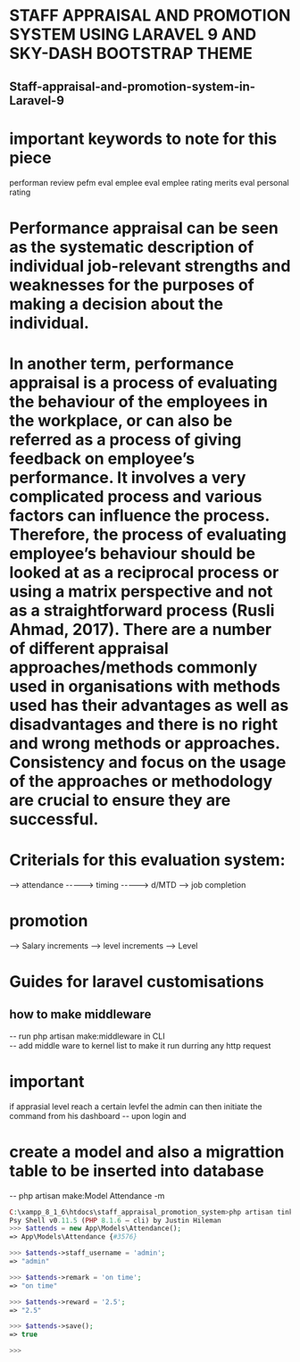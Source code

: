 # STAFF APPRAISAL AND PROMOTION SYSTEM USING LARAVEL 9 AND SKY-DASH BOOTSTRAP THEME
## Staff-appraisal-and-promotion-system-in-Laravel-9

# important keywords to note for this piece
performan review
pefm eval
emplee eval
emplee rating
merits eval
personal rating

# Performance appraisal can be seen as the systematic description of individual job-relevant strengths and weaknesses for the purposes of making a decision about the individual. 

# In another term, performance appraisal is a process of evaluating the behaviour of the employees in the workplace, or can also be referred as a process of giving feedback on employee’s performance. It involves a very complicated process and various factors can influence the process. Therefore, the process of evaluating employee’s behaviour should be looked at as a reciprocal process or using a matrix perspective and not as a straightforward process (Rusli Ahmad, 2017). There are a number of different appraisal approaches/methods commonly used in organisations with methods used has their advantages as well as disadvantages and there is no right and wrong methods or approaches. Consistency and focus on the usage of the approaches or methodology are crucial to ensure they are successful.

# Criterials for this evaluation system:
--> attendance
-----> timing
-----> d/MTD
--> job completion

# promotion
--> Salary increments
--> level increments
--> Level


# Guides for laravel customisations

## how to make middleware
-- run php artisan make:middleware in CLI\
-- add middle ware to kernel list to make it run durring any http request

# important
if apprasial level reach a certain levfel the admin can then initiate the command from his dashboard
-- upon login and 

# create a model and also a migrattion table to be inserted into database
-- php artisan make:Model Attendance -m

```php
C:\xampp_8_1_6\htdocs\staff_appraisal_promotion_system>php artisan tinker
Psy Shell v0.11.5 (PHP 8.1.6 — cli) by Justin Hileman
>>> $attends = new App\Models\Attendance();
=> App\Models\Attendance {#3576}

>>> $attends->staff_username = 'admin';
=> "admin"

>>> $attends->remark = 'on time';
=> "on time"

>>> $attends->reward = '2.5';
=> "2.5"

>>> $attends->save();
=> true

>>>                                                                                                                     
```